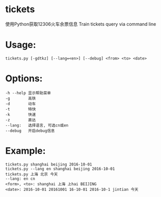 # tickets
使用Python获取12306火车余票信息
Train tickets query via command line

# Usage:
    tickets.py [-gdtkz] [--lang=<en>] [--debug] <from> <to> <date>
    
# Options:
    -h --help 显示帮助菜单
    -g        高铁
    -d        动车
    -t        特快
    -k        快速
    -z        直达
    --lang:   选择语言, 可选cn或en
    --debug   开启debug信息
    
# Example:
    tickets.py shanghai beijing 2016-10-01
    tickets.py --lang en shanghai beijing 2016-10-01
    tickets.py 上海 北京 今天
    --lang: en cn
    <form>, <to>: shanghai 上海 上hai BEIJING
    <date>: 2016-10-01 20161001 16-10-01 2016-10-1 jintian 今天
